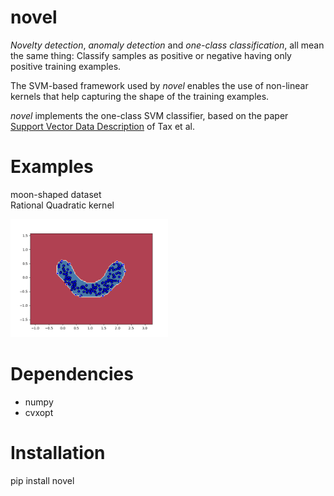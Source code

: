 # novel

*Novelty detection*, *anomaly detection* and *one-class classification*, all mean the same thing:
Classify samples as positive or negative having only positive training examples.  

The SVM-based framework used by *novel* enables the use of non-linear kernels that help capturing the shape of the
training examples.

*novel* implements the one-class SVM classifier, based on the paper  
[Support Vector Data Description](https://link.springer.com/article/10.1023/B:MACH.0000008084.60811.49)
of Tax et al.  

# Examples
moon-shaped dataset  
Rational Quadratic kernel  

<img src="./tests/images/Figure_1.png" width="50%"/>

# Dependencies
* numpy
* cvxopt

# Installation
pip install novel